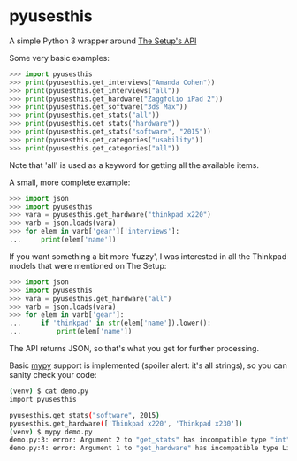 # pyusesthis
A simple Python 3 wrapper around [The Setup's API](https://usesthis.com/api/)

Some very basic examples:
```python
>>> import pyusesthis
>>> print(pyusesthis.get_interviews("Amanda Cohen"))
>>> print(pyusesthis.get_interviews("all"))
>>> print(pyusesthis.get_hardware("Zaggfolio iPad 2"))
>>> print(pyusesthis.get_software("3ds Max"))
>>> print(pyusesthis.get_stats("all"))
>>> print(pyusesthis.get_stats("hardware"))
>>> print(pyusesthis.get_stats("software", "2015"))
>>> print(pyusesthis.get_categories("usability"))
>>> print(pyusesthis.get_categories("all"))
```
Note that 'all' is used as a keyword for getting all the available items.

A small, more complete example:
```python
>>> import json
>>> import pyusesthis
>>> vara = pyusesthis.get_hardware("thinkpad x220")
>>> varb = json.loads(vara)
>>> for elem in varb['gear']['interviews']:
...     print(elem['name'])
```

If you want something a bit more 'fuzzy', I was interested in all the Thinkpad
models that were mentioned on The Setup:
```python
>>> import json
>>> import pyusesthis
>>> vara = pyusesthis.get_hardware("all")
>>> varb = json.loads(vara)
>>> for elem in varb['gear']:
...     if 'thinkpad' in str(elem['name']).lower():
...         print(elem['name'])
```
The API returns JSON, so that's what you get for further processing.

Basic [mypy](https://github.com/python/mypy) support is implemented
(spoiler alert: it's all strings), so you can sanity check your code:
```sh
(venv) $ cat demo.py
import pyusesthis

pyusesthis.get_stats("software", 2015)
pyusesthis.get_hardware(['Thinkpad x220', 'Thinkpad x230'])
(venv) $ mypy demo.py
demo.py:3: error: Argument 2 to "get_stats" has incompatible type "int"; expected "str"
demo.py:4: error: Argument 1 to "get_hardware" has incompatible type List[str]; expected "str"
```
